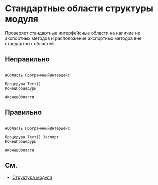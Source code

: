 # Стандартные области структуры модуля

Проверяет стандартные интерфейсные области на наличие не экспортных методов 
и расположение экспортных методов вне стандартных областей.

## Неправильно

```bsl

#Область ПрограммныйИнтерфейс

Процедура Тест()
КонецПроцедуры

#КонецОбласти

```

## Правильно

```bsl

#Область ПрограммныйИнтерфейс

Процедура Тест() Экспорт
КонецПроцедуры

#КонецОбласти

```

## См.


- [Структура модуля](https://its.1c.ru/db/v8std#content:455:hdoc)
